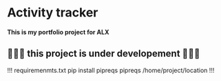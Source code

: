 # Activity tracker
#### This is my portfolio project for ALX
## 🚧👷‍♂️ this project is under developement 👷‍♂️🚧
!!! requiremenmts.txt
pip install pipreqs
pipreqs /home/project/location
!!!
